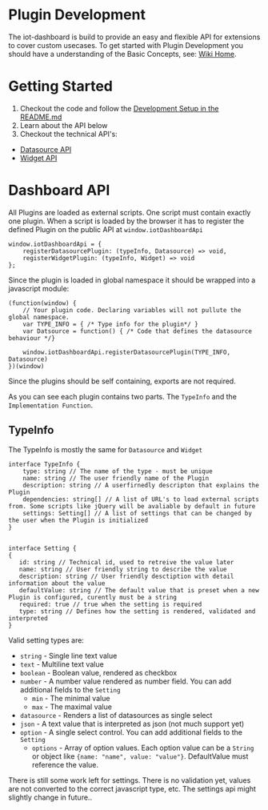 # Plugin Development

The iot-dashboard is build to provide an easy and flexible API for extensions to cover custom usecases. To get started with Plugin Development you should have a understanding of the Basic Concepts, see: [Wiki Home](https://github.com/Niondir/iot-dashboard/wiki).


# Getting Started
1. Checkout the code and follow the [Development Setup in the README.md](https://github.com/Niondir/iot-dashboard/blob/master/README.md)
2. Learn about the API below
3. Checkout the technical API's:

  * [Datasource API](datasourceApi.md)
  * [Widget API](widgetApi.md)

# Dashboard API

All Plugins are loaded as external scripts. One script must contain exactly one plugin.
When a script is loaded by the browser it has to register the defined Plugin on the public API at `window.iotDashboardApi`

    window.iotDashboardApi = {
        registerDatasourcePlugin: (typeInfo, Datasource) => void,
        registerWidgetPlugin: (typeInfo, Widget) => void
    };

Since the plugin is loaded in global namespace it should be wrapped into a javascript module:

    (function(window) {
        // Your plugin code. Declaring variables will not pullute the global namespace.
        var TYPE_INFO = { /* Type info for the plugin*/ }
        var Datsource = function() { /* Code that defines the datasource behaviour */}

        window.iotDashboardApi.registerDatasourcePlugin(TYPE_INFO, Datasource)
    })(window)

Since the plugins should be self containing, exports are not required.

As you can see each plugin contains two parts. The `TypeInfo` and the `Implementation Function`.

## TypeInfo

The TypeInfo is mostly the same for `Datasource` and `Widget`

    interface TypeInfo {
        type: string // The name of the type - must be unique
        name: string // The user friendly name of the Plugin
        description: string // A userfirnedly descripton that explains the Plugin
        dependencies: string[] // A list of URL's to load external scripts from. Some scripts like jQuery will be avaliable by default in future
        settings: Setting[] // A list of settings that can be changed by the user when the Plugin is initialized
    }


    interface Setting {
    {
       id: string // Technical id, used to retreive the value later
       name: string // User friendly string to describe the value
       description: string // User friendly desctiption with detail information about the value
       defaultValue: string // The default value that is preset when a new Plugin is configured, curently must be a string
       required: true // true when the setting is required
       type: string // Defines how the setting is rendered, validated and interpreted
    }

Valid setting types are:

* `string` - Single line text value
* `text` - Multiline text value
* `boolean` - Boolean value, rendered as checkbox
* `number` - A number value rendered as number field. You can add additional fields to the `Setting`
    * `min` - The minimal value
    * `max` - The maximal value
* `datasource` - Renders a list of datasources as single select
* `json` - A text value that is interpreted as json (not much support yet)
* `option` - A single select control. You can add additional fields to the `Setting`
    * `options` - Array of option values. Each option value can be a `String` or object like `{name: "name", value: "value"}`. DefaultValue must reference the value.

There is still some work left for settings. There is no validation yet, values are not converted to the correct javascript type, etc. The settings api might slightly change in future..
